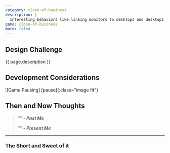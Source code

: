 ```yaml
---
category: close-of-business
description: |
  Interesting behaviors like linking monitors to desktops and desktops to routers and showing specific error messages on screen when one or the other fails. Flickering lights when damaged, projectors that shut off when damaged, sliding wheelie chairs, and  nuclear coffee mugs that explode on contact. You know, normal office items. 
game: close-of-business
more: false
---
```


## Design Challenge

{{ page.description }}

## Development Considerations


![Game Pausing] [pause]{:class="image fit"}

<!--excerpt_end-->

## Then and Now Thoughts

> "" 
**_- Past Me_**

> ""
**_- Present Me_**

---

### The Short and Sweet of it
